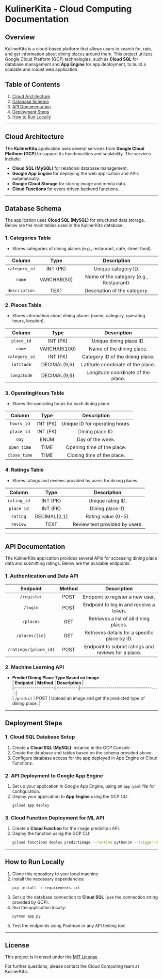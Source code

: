 # **KulinerKita - Cloud Computing Documentation**

## **Overview**

KulinerKita is a cloud-based platform that allows users to search for, rate, and get information about dining places around them. This project utilizes Google Cloud Platform (GCP) technologies, such as **Cloud SQL** for database management and **App Engine** for app deployment, to build a scalable and robust web application.

## **Table of Contents**

1. [Cloud Architecture](#cloud-architecture)
2. [Database Schema](#database-schema)
3. [API Documentation](#api-documentation)
4. [Deployment Steps](#deployment-steps)
5. [How to Run Locally](#how-to-run-locally)

---

## **Cloud Architecture**

The **KulinerKita** application uses several services from **Google Cloud Platform (GCP)** to support its functionalities and scalability. The services include:

- **Cloud SQL (MySQL)** for relational database management.
- **Google App Engine** for deploying the web application and APIs automatically.
- **Google Cloud Storage** for storing image and media data.
- **Cloud Functions** for event-driven backend functions.

---

## **Database Schema**

The application uses **Cloud SQL (MySQL)** for structured data storage. Below are the main tables used in the KulinerKita database:

### **1. Categories Table**

- Stores categories of dining places (e.g., restaurant, cafe, street food).

|  **Column**   |  **Type**   |             **Description**              |
| :-----------: | :---------: | :--------------------------------------: |
| `category_id` |  INT (PK)   |           Unique category ID.            |
|    `name`     | VARCHAR(50) | Name of the category (e.g., Restaurant). |
| `description` |    TEXT     |       Description of the category.       |

### **2. Places Table**

- Stores information about dining places (name, category, operating hours, location).

|  **Column**   |   **Type**   |          **Description**           |
| :-----------: | :----------: | :--------------------------------: |
|  `place_id`   |   INT (PK)   |      Unique dining place ID.       |
|    `name`     | VARCHAR(100) |     Name of the dining place.      |
| `category_id` |   INT (FK)   |  Category ID of the dining place.  |
|  `latitude`   | DECIMAL(9,6) | Latitude coordinate of the place.  |
|  `longitude`  | DECIMAL(9,6) | Longitude coordinate of the place. |

### **3. OperatingHours Table**

- Stores the operating hours for each dining place.

|  **Column**  | **Type** |        **Description**         |
| :----------: | :------: | :----------------------------: |
|  `hours_id`  | INT (PK) | Unique ID for operating hours. |
|  `place_id`  | INT (FK) |        Dining place ID.        |
|    `day`     |   ENUM   |        Day of the week.        |
| `open_time`  |   TIME   |   Opening time of the place.   |
| `close_time` |   TIME   |   Closing time of the place.   |

### **4. Ratings Table**

- Stores ratings and reviews provided by users for dining places.

| **Column**  |   **Type**   |        **Description**         |
| :---------: | :----------: | :----------------------------: |
| `rating_id` |   INT (PK)   |       Unique rating ID.        |
| `place_id`  |   INT (FK)   |        Dining place ID.        |
|  `rating`   | DECIMAL(2,1) |      Rating value (0-5).       |
|  `review`   |     TEXT     | Review text provided by users. |

---

## **API Documentation**

The KulinerKita application provides several APIs for accessing dining place data and submitting ratings. Below are the available endpoints:

### **1. Authentication and Data API**

|     **Endpoint**      | **Method** |                   **Description**                   |
| :-------------------: | :--------: | :-------------------------------------------------: |
|      `/register`      |    POST    |          Endpoint to register a new user.           |
|       `/login`        |    POST    |       Endpoint to log in and receive a token.       |
|       `/places`       |    GET     |       Retrieves a list of all dining places.        |
|    `/places/{id}`     |    GET     |    Retrieves details for a specific place by ID.    |
| `/ratings/{place_id}` |    POST    | Endpoint to submit ratings and reviews for a place. |

### **2. Machine Learning API**

- **Predict Dining Place Type Based on Image**  
  | **Endpoint** | **Method** | **Description** |  
  |:--------------------:|:----------:|:----------------------------------------:|  
  | `/predict` | POST | Upload an image and get the predicted type of dining place. |

---

## **Deployment Steps**

### **1. Cloud SQL Database Setup**

1. Create a **Cloud SQL (MySQL)** instance in the GCP Console.
2. Create the database and tables based on the schema provided above.
3. Configure database access for the app deployed in App Engine or Cloud Functions.

### **2. API Deployment to Google App Engine**

1. Set up your application in Google App Engine, using an `app.yaml` file for configuration.
2. Deploy your application to **App Engine** using the GCP CLI:
   ```bash
   gcloud app deploy
   ```

### **3. Cloud Function Deployment for ML API**

1. Create a **Cloud Function** for the image prediction API.
2. Deploy the function using the GCP CLI:
   ```bash
   gcloud functions deploy predictImage --runtime python39 --trigger-http --allow-unauthenticated
   ```

---

## **How to Run Locally**

1. Clone this repository to your local machine.
2. Install the necessary dependencies:
   ```bash
   pip install -r requirements.txt
   ```
3. Set up the database connection to **Cloud SQL** (use the connection string provided by GCP).
4. Run the application locally:
   ```bash
   python app.py
   ```
5. Test the endpoints using Postman or any API testing tool.

---

## **License**

This project is licensed under the [MIT License](LICENSE).

For further questions, please contact the Cloud Computing team at KulinerKita.
